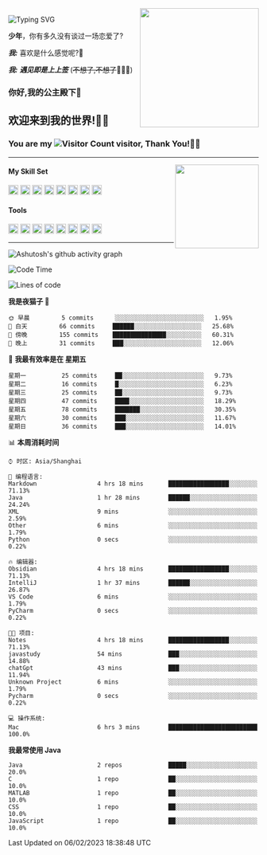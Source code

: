 <!-- **wql521/wql521** is a ✨ _special_ ✨ repository because its `README.md` (this file) appears on your GitHub profile. -->
<img align="right" width=239 src="https://i.imgtg.com/2023/02/06/0sQpM.jpg">

![Typing SVG](https://readme-typing-svg.demolab.com?font=Fira+Code&weight=700&size=31&pause=1000&width=500&height=55&lines=Hi+there%2C+I%E2%80%98m+%E5%B0%98%E4%B8%96%E7%83%9F%E9%9B%A8%E5%AE%A2+!+%F0%9F%AB%B6%F0%9F%8F%BB;%E4%BD%A0%E5%A5%BD%2C+%E6%88%91%E6%98%AF+%E5%B0%98%E4%B8%96%E7%83%9F%E9%9B%A8%E5%AE%A2+!+%F0%9F%AB%B6%F0%9F%8F%BB)

  **少年**，你有多久没有谈过一场恋爱了?
    
  ***我:*** 喜欢是什么感觉呢?🤔
 
  ***我:*** ***遇见即是上上签*** (~~不想了,不想了~~🤦🏻‍♂️)
  ### 你好,我的公主殿下👑
## **欢迎来到我的世界!🥳🥳**

### You are my ![Visitor Count](https://profile-counter.glitch.me/wql521/count.svg) visitor, Thank You!🎉🎉
---


<!-- github-stats:start -->
<img align="right" height="168" src="https://github-readme-stats.vercel.app/api?username=wql521&show_icons=true&count_private=true&locale=cn"/>
<!-- github-stats:end -->


#### My Skill Set
<!-- languages:start -->
<!-- prettier-ignore-start -->
<!-- markdownlint-disable -->
<code><img height="20" src="http://simpleicons.p2hp.com/icons/java.svg" alt="java" /></code>
<code><img height="20" src="https://cdn.simpleicons.org/swift" alt="swift" /></code>
<code><img height="20" src="https://cdn.simpleicons.org/cplusplus" alt="cplusplus" /></code>
<code><img height="20" src="https://cdn.simpleicons.org/python" alt="python" /></code>
<code><img height="20" src="https://cdn.simpleicons.org/mysql" alt="mysql" /></code>
<code><img height="20" src="https://cdn.simpleicons.org/javascript" alt="javascript" /></code>
<code><img height="20" src="https://cdn.simpleicons.org/css3" alt="css3" /></code>
<code><img height="20" src="https://cdn.simpleicons.org/html5" alt="html5" /></code>
<!-- markdownlint-restore -->
<!-- prettier-ignore-end -->

<!-- languages:end -->

#### Tools

<!-- tools:start -->
<!-- prettier-ignore-start -->
<!-- markdownlint-disable -->
<code><img height="20" src="https://cdn.simpleicons.org/intellijidea" alt="intellijidea" /></code>
<code><img height="20" src="https://cdn.simpleicons.org/xcode" alt="xcode" /></code>
<code><img height="20" src="https://cdn.simpleicons.org/pycharm" alt="pycharm" /></code>
<code><img height="20" src="https://cdn.simpleicons.org/latex" alt="latex" /></code>
<code><img height="20" src="https://cdn.simpleicons.org/androidstudio" alt="androidstudio" /></code>
<code><img height="20" src="https://cdn.simpleicons.org/vuedotjs" alt="vuedotjs" /></code>
<code><img height="20" src="https://cdn.simpleicons.org/macos" alt="macos" /></code>
<code><img height="20" src="https://cdn.simpleicons.org/git" alt="git" /></code>
<!-- markdownlint-restore -->
<!-- prettier-ignore-end -->

<!-- tools:end -->

___

![Ashutosh's github activity graph](https://github-readme-activity-graph.cyclic.app/graph?username=wql521&theme=github-light)


<!--START_SECTION:waka-->
![Code Time](http://img.shields.io/badge/Code%20Time-8%20hrs%2053%20mins-blue)

![Lines of code](https://img.shields.io/badge/%E4%BB%8E%E3%80%8CHello%20World%E3%80%8D%E8%B5%B7%E6%88%91%E5%B7%B2%E7%BB%8F%E5%86%99%E4%BA%86-67%20Thousand%20%E8%A1%8C%E4%BB%A3%E7%A0%81-blue)

**我是夜猫子 🦉** 

```text
🌞 早晨         5 commits      ░░░░░░░░░░░░░░░░░░░░░░░░░   1.95% 
🌆 白天         66 commits     ██████░░░░░░░░░░░░░░░░░░░   25.68% 
🌃 傍晚         155 commits    ███████████████░░░░░░░░░░   60.31% 
🌙 晚上         31 commits     ███░░░░░░░░░░░░░░░░░░░░░░   12.06%

```
📅 **我最有效率是在 星期五** 

```text
星期一          25 commits     ██░░░░░░░░░░░░░░░░░░░░░░░   9.73% 
星期二          16 commits     █░░░░░░░░░░░░░░░░░░░░░░░░   6.23% 
星期三          25 commits     ██░░░░░░░░░░░░░░░░░░░░░░░   9.73% 
星期四          47 commits     ████░░░░░░░░░░░░░░░░░░░░░   18.29% 
星期五          78 commits     ███████░░░░░░░░░░░░░░░░░░   30.35% 
星期六          30 commits     ███░░░░░░░░░░░░░░░░░░░░░░   11.67% 
星期日          36 commits     ███░░░░░░░░░░░░░░░░░░░░░░   14.01%

```


📊 **本周消耗时间** 

```text
⌚︎ 时区: Asia/Shanghai

💬 编程语言: 
Markdown                 4 hrs 18 mins       █████████████████░░░░░░░░   71.13% 
Java                     1 hr 28 mins        ██████░░░░░░░░░░░░░░░░░░░   24.24% 
XML                      9 mins              ░░░░░░░░░░░░░░░░░░░░░░░░░   2.59% 
Other                    6 mins              ░░░░░░░░░░░░░░░░░░░░░░░░░   1.79% 
Python                   0 secs              ░░░░░░░░░░░░░░░░░░░░░░░░░   0.22%

🔥 编辑器: 
Obsidian                 4 hrs 18 mins       █████████████████░░░░░░░░   71.13% 
IntelliJ                 1 hr 37 mins        ██████░░░░░░░░░░░░░░░░░░░   26.87% 
VS Code                  6 mins              ░░░░░░░░░░░░░░░░░░░░░░░░░   1.79% 
PyCharm                  0 secs              ░░░░░░░░░░░░░░░░░░░░░░░░░   0.22%

🐱‍💻 项目: 
Notes                    4 hrs 18 mins       █████████████████░░░░░░░░   71.13% 
javastudy                54 mins             ███░░░░░░░░░░░░░░░░░░░░░░   14.88% 
chatGpt                  43 mins             ███░░░░░░░░░░░░░░░░░░░░░░   11.94% 
Unknown Project          6 mins              ░░░░░░░░░░░░░░░░░░░░░░░░░   1.79% 
Pycharm                  0 secs              ░░░░░░░░░░░░░░░░░░░░░░░░░   0.22%

💻 操作系统: 
Mac                      6 hrs 3 mins        █████████████████████████   100.0%

```

**我最常使用 Java** 

```text
Java                     2 repos             █████░░░░░░░░░░░░░░░░░░░░   20.0% 
C                        1 repo              ██░░░░░░░░░░░░░░░░░░░░░░░   10.0% 
MATLAB                   1 repo              ██░░░░░░░░░░░░░░░░░░░░░░░   10.0% 
CSS                      1 repo              ██░░░░░░░░░░░░░░░░░░░░░░░   10.0% 
JavaScript               1 repo              ██░░░░░░░░░░░░░░░░░░░░░░░   10.0%

```



 Last Updated on 06/02/2023 18:38:48 UTC
<!--END_SECTION:waka-->


